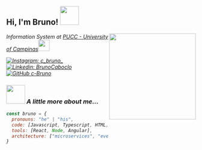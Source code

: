 <h2> Hi, I'm Bruno! <img src="https://media.giphy.com/media/KcWdO5QnBY8vu5odJO/giphy.gif" width="50"></h2>

<img align='right' src="https://assets.b9.com.br/wp-content/uploads/2015/05/starbucks-gif-grande.gif" width="230">
<p><em>Information System at <a href="https://www.puc-campinas.edu.br">PUCC - University of Campinas</a><img src="https://media.giphy.com/media/fYSnHlufseco8Fh93Z/giphy.gif" width="30">

[![Instagram: c_bruno_](https://img.shields.io/twitter/follow/ThaiiBraga?style=social)](https://www.instagram.com/c_bruno_?r=nametag)
[![Linkedin: BrunoCaboclo](https://img.shields.io/badge/-thaianebraga-blue?style=flat-square&logo=Linkedin&logoColor=white&link=https://www.linkedin.com/in/thaianebraga/)](https://www.linkedin.com/in/bruno-caboclo-44a358197)
[![GitHub c-Bruno](https://img.shields.io/github/followers/thaiane?label=follow&style=social)](https://github.com/c-Bruno)

### <img src="https://media2.giphy.com/media/5QTNv6tPC2QnYSU7c6/giphy.gif" width="50"> A little more about me...  
```javascript
const bruno = {
  pronouns: "he" | "his",
  code: [Javascript, Typescript, HTML, CSS, Python, Java],
  tools: [React, Node, Angular],
  architecture: ["microservices", "event-driven", "design system pattern"],
}
```

